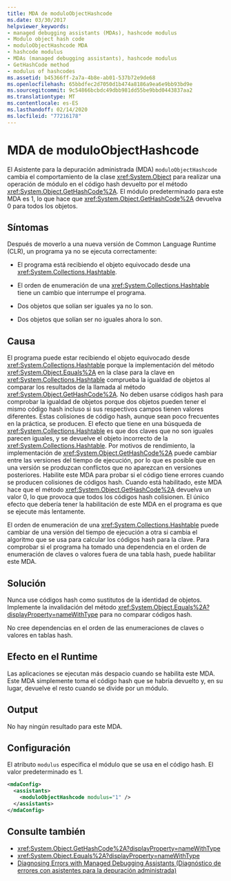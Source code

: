 ```yaml
---
title: MDA de moduloObjectHashcode
ms.date: 03/30/2017
helpviewer_keywords:
- managed debugging assistants (MDAs), hashcode modulus
- Modulo object hash code
- moduloObjectHashcode MDA
- hashcode modulus
- MDAs (managed debugging assistants), hashcode modulus
- GetHashCode method
- modulus of hashcodes
ms.assetid: b45366ff-2a7a-4b8e-ab01-537b72e9de68
ms.openlocfilehash: 65bbdfec2d7050d1b474a8186a9ea6e9bb93bd9e
ms.sourcegitcommit: 9c54866bcbdc49dbb981dd55be9bbd0443837aa2
ms.translationtype: MT
ms.contentlocale: es-ES
ms.lasthandoff: 02/14/2020
ms.locfileid: "77216178"
---
```

# <a name="moduloobjecthashcode-mda"></a>MDA de moduloObjectHashcode
El Asistente para la depuración administrada (MDA) `moduloObjectHashcode` cambia el comportamiento de la clase <xref:System.Object> para realizar una operación de módulo en el código hash devuelto por el método <xref:System.Object.GetHashCode%2A>. El módulo predeterminado para este MDA es 1, lo que hace que <xref:System.Object.GetHashCode%2A> devuelva 0 para todos los objetos.  
  
## <a name="symptoms"></a>Síntomas  
 Después de moverlo a una nueva versión de Common Language Runtime (CLR), un programa ya no se ejecuta correctamente:  
  
- El programa está recibiendo el objeto equivocado desde una <xref:System.Collections.Hashtable>.  
  
- El orden de enumeración de una <xref:System.Collections.Hashtable> tiene un cambio que interrumpe el programa.  
  
- Dos objetos que solían ser iguales ya no lo son.  
  
- Dos objetos que solían ser no iguales ahora lo son.  
  
## <a name="cause"></a>Causa  
 El programa puede estar recibiendo el objeto equivocado desde <xref:System.Collections.Hashtable> porque la implementación del método <xref:System.Object.Equals%2A> en la clase para la clave en <xref:System.Collections.Hashtable> comprueba la igualdad de objetos al comparar los resultados de la llamada al método <xref:System.Object.GetHashCode%2A>. No deben usarse códigos hash para comprobar la igualdad de objetos porque dos objetos pueden tener el mismo código hash incluso si sus respectivos campos tienen valores diferentes. Estas colisiones de código hash, aunque sean poco frecuentes en la práctica, se producen. El efecto que tiene en una búsqueda de <xref:System.Collections.Hashtable> es que dos claves que no son iguales parecen iguales, y se devuelve el objeto incorrecto de la <xref:System.Collections.Hashtable>. Por motivos de rendimiento, la implementación de <xref:System.Object.GetHashCode%2A> puede cambiar entre las versiones del tiempo de ejecución, por lo que es posible que en una versión se produzcan conflictos que no aparezcan en versiones posteriores. Habilite este MDA para probar si el código tiene errores cuando se producen colisiones de códigos hash. Cuando está habilitado, este MDA hace que el método <xref:System.Object.GetHashCode%2A> devuelva un valor 0, lo que provoca que todos los códigos hash colisionen. El único efecto que debería tener la habilitación de este MDA en el programa es que se ejecute más lentamente.  
  
 El orden de enumeración de una <xref:System.Collections.Hashtable> puede cambiar de una versión del tiempo de ejecución a otra si cambia el algoritmo que se usa para calcular los códigos hash para la clave. Para comprobar si el programa ha tomado una dependencia en el orden de enumeración de claves o valores fuera de una tabla hash, puede habilitar este MDA.  
  
## <a name="resolution"></a>Solución  
 Nunca use códigos hash como sustitutos de la identidad de objetos. Implemente la invalidación del método <xref:System.Object.Equals%2A?displayProperty=nameWithType> para no comparar códigos hash.  
  
 No cree dependencias en el orden de las enumeraciones de claves o valores en tablas hash.  
  
## <a name="effect-on-the-runtime"></a>Efecto en el Runtime  
 Las aplicaciones se ejecutan más despacio cuando se habilita este MDA. Este MDA simplemente toma el código hash que se habría devuelto y, en su lugar, devuelve el resto cuando se divide por un módulo.  
  
## <a name="output"></a>Output  
 No hay ningún resultado para este MDA.  
  
## <a name="configuration"></a>Configuración  
 El atributo `modulus` especifica el módulo que se usa en el código hash. El valor predeterminado es 1.  
  
```xml  
<mdaConfig>  
  <assistants>  
    <moduloObjectHashcode modulus="1" />  
  </assistants>  
</mdaConfig>  
```  
  
## <a name="see-also"></a>Consulte también

- <xref:System.Object.GetHashCode%2A?displayProperty=nameWithType>
- <xref:System.Object.Equals%2A?displayProperty=nameWithType>
- [Diagnosing Errors with Managed Debugging Assistants (Diagnóstico de errores con asistentes para la depuración administrada)](diagnosing-errors-with-managed-debugging-assistants.md)
